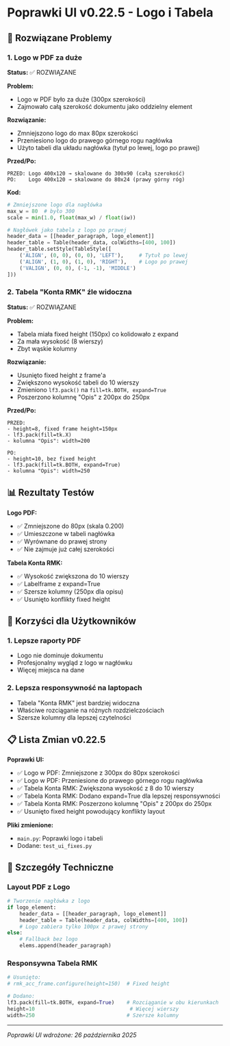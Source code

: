 # Poprawki UI v0.22.5 - Logo i Tabela

## 🎯 Rozwiązane Problemy

### 1. **Logo w PDF za duże**
**Status:** ✅ ROZWIĄZANE

**Problem:**
- Logo w PDF było za duże (300px szerokości)
- Zajmowało całą szerokość dokumentu jako oddzielny element

**Rozwiązanie:**
- Zmniejszono logo do max 80px szerokości
- Przeniesiono logo do prawego górnego rogu nagłówka
- Użyto tabeli dla układu nagłówka (tytuł po lewej, logo po prawej)

**Przed/Po:**
```
PRZED: Logo 400x120 → skalowane do 300x90 (całą szerokość)
PO:    Logo 400x120 → skalowane do 80x24 (prawy górny róg)
```

**Kod:**
```python
# Zmniejszone logo dla nagłówka
max_w = 80  # było 300
scale = min(1.0, float(max_w) / float(iw))

# Nagłówek jako tabela z logo po prawej
header_data = [[header_paragraph, logo_element]]
header_table = Table(header_data, colWidths=[400, 100])
header_table.setStyle(TableStyle([
    ('ALIGN', (0, 0), (0, 0), 'LEFT'),     # Tytuł po lewej
    ('ALIGN', (1, 0), (1, 0), 'RIGHT'),    # Logo po prawej
    ('VALIGN', (0, 0), (-1, -1), 'MIDDLE')
]))
```

### 2. **Tabela "Konta RMK" źle widoczna**
**Status:** ✅ ROZWIĄZANE

**Problem:**
- Tabela miała fixed height (150px) co kolidowało z expand
- Za mała wysokość (8 wierszy)
- Zbyt wąskie kolumny

**Rozwiązanie:**
- Usunięto fixed height z frame'a
- Zwiększono wysokość tabeli do 10 wierszy
- Zmieniono `lf3.pack()` na `fill=tk.BOTH, expand=True`
- Poszerzono kolumnę "Opis" z 200px do 250px

**Przed/Po:**
```
PRZED: 
- height=8, fixed frame height=150px
- lf3.pack(fill=tk.X)
- kolumna "Opis": width=200

PO:
- height=10, bez fixed height
- lf3.pack(fill=tk.BOTH, expand=True)  
- kolumna "Opis": width=250
```

## 📊 Rezultaty Testów

**Logo PDF:**
- ✅ Zmniejszone do 80px (skala 0.200)
- ✅ Umieszczone w tabeli nagłówka
- ✅ Wyrównane do prawej strony
- ✅ Nie zajmuje już całej szerokości

**Tabela Konta RMK:**
- ✅ Wysokość zwiększona do 10 wierszy
- ✅ Labelframe z expand=True
- ✅ Szersze kolumny (250px dla opisu)
- ✅ Usunięto konflikty fixed height

## 🎯 Korzyści dla Użytkowników

### 1. **Lepsze raporty PDF**
- Logo nie dominuje dokumentu
- Profesjonalny wygląd z logo w nagłówku
- Więcej miejsca na dane

### 2. **Lepsza responsywność na laptopach**
- Tabela "Konta RMK" jest bardziej widoczna
- Właściwe rozciąganie na różnych rozdzielczościach
- Szersze kolumny dla lepszej czytelności

## 📋 Lista Zmian v0.22.5

**Poprawki UI:**
- ✅ Logo w PDF: Zmniejszone z 300px do 80px szerokości
- ✅ Logo w PDF: Przeniesione do prawego górnego rogu nagłówka
- ✅ Tabela Konta RMK: Zwiększona wysokość z 8 do 10 wierszy
- ✅ Tabela Konta RMK: Dodano expand=True dla lepszej responsywności
- ✅ Tabela Konta RMK: Poszerzono kolumnę "Opis" z 200px do 250px
- ✅ Usunięto fixed height powodujący konflikty layout

**Pliki zmienione:**
- `main.py`: Poprawki logo i tabeli
- Dodane: `test_ui_fixes.py`

## 🔧 Szczegóły Techniczne

### Layout PDF z Logo
```python
# Tworzenie nagłówka z logo
if logo_element:
    header_data = [[header_paragraph, logo_element]]
    header_table = Table(header_data, colWidths=[400, 100])
    # Logo zabiera tylko 100px z prawej strony
else:
    # Fallback bez logo
    elems.append(header_paragraph)
```

### Responsywna Tabela RMK
```python
# Usunięto:
# rmk_acc_frame.configure(height=150)  # Fixed height

# Dodano:
lf3.pack(fill=tk.BOTH, expand=True)    # Rozciąganie w obu kierunkach
height=10                               # Więcej wierszy
width=250                              # Szersze kolumny
```

---
*Poprawki UI wdrożone: 26 października 2025*